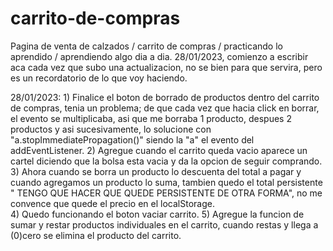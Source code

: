 # carrito-de-compras
Pagina de venta de calzados / carrito de compras / practicando lo aprendido / aprendiendo algo dia a dia.
28/01/2023, comienzo a escribir aca cada vez que subo una actualizacion, no se bien para que servira, pero es un recordatorio de lo que voy haciendo.

28/01/2023: 1) Finalice el boton de borrado de productos dentro del carrito de compras, tenia un problema; de que cada vez que hacia click en borrar,
               el evento se multiplicaba, asi que me borraba 1 producto, despues 2 productos y asi sucesivamente, lo solucione con  "a.stopImmediatePropagation()"
               siendo la "a" el evento del addEventListener.
            2) Agregue cuando el carrito queda vacio aparece un cartel diciendo que la bolsa esta vacia y da la opcion de seguir comprando.
            3) Ahora cuando se borra un producto lo descuenta del total a pagar y cuando agregamos un producto lo suma, tambien quedo el total persistente " TENGO QUE
               HACER QUE QUEDE PERSISTENTE DE OTRA FORMA", no me convence que quede el precio en el localStorage.         
            4) Quedo funcionando el boton vaciar carrito.
            5) Agregue la funcion de sumar y restar productos individuales en el carrito, cuando restas y llega a (0)cero se elimina el producto del carrito.

